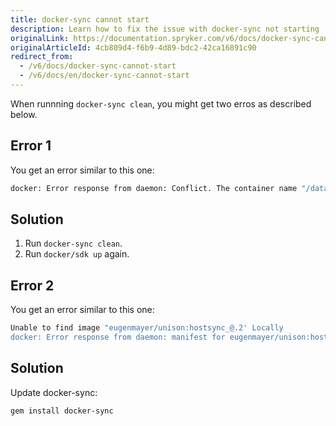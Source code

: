 ```yaml
---
title: docker-sync cannot start
description: Learn how to fix the issue with docker-sync not starting
originalLink: https://documentation.spryker.com/v6/docs/docker-sync-cannot-start
originalArticleId: 4cb809d4-f6b9-4d89-bdc2-42ca16891c90
redirect_from:
  - /v6/docs/docker-sync-cannot-start
  - /v6/docs/en/docker-sync-cannot-start
---
```


When runnning `docker-sync clean`, you might get two erros as described below.

## Error 1
You get an error similar to this one:

```bash
docker: Error response from daemon: Conflict. The container name "/data-sync" is already in use by container "47dd708a7a7f9550390432289bd85fe0e4491b080748fcbba7ddb3331de2c7e7". You have to remove (or rename) that container to be able to reuse that name.
```

## Solution
1. Run `docker-sync clean`.
2. Run `docker/sdk up` again.


## Error 2
You get an error similar to this one:
```bash
Unable to find image "eugenmayer/unison:hostsync_@.2' Locally
docker: Error response from daemon: manifest for eugenmayer/unison:hostsync_@.2 not found: manifest unknown: manifest unknown.
```
## Solution
Update docker-sync:
```bash
gem install docker-sync
```
